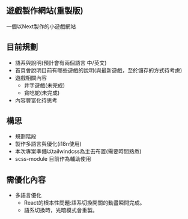 ## 遊戲製作網站(重製版)

一個以Next製作的小遊戲網站

## 目前規劃

- 語系與說明(預計會有兩個語言 中/英文)
- 首頁會說明目前有哪些遊戲的說明(與最新遊戲，至於儲存的方式待考慮)
- 遊戲相關內容
  - 井字遊戲(未完成)
  - 貪吃蛇(未完成)
- 內容豐富化待思考

## 構思
- 規劃階段
- 製作多語言與優化(i18n使用)
- 本次專案準備以tailwindcss為主去布置(需要時間熟悉)
- scss-module 目前作為輔助使用


## 需優化內容
- 多語言優化
  - React的根本性問題:語系切換開關的動畫瞬間完成。
  - 語系切換時，光暗模式會重製。

